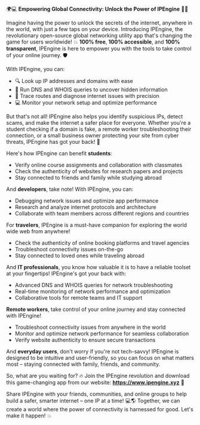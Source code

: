 🌍💻 **Empowering Global Connectivity: Unlock the Power of IPEngine** 📡🔥

Imagine having the power to unlock the secrets of the internet, anywhere in the world, with just a few taps on your device. Introducing IPEngine, the revolutionary open-source global networking utility app that's changing the game for users worldwide! 💥 **100% free**, **100% accessible**, and **100% transparent**, IPEngine is here to empower you with the tools to take control of your online journey. 🛡️

With IPEngine, you can:

* 🔍 Look up IP addresses and domains with ease
* 🔑 Run DNS and WHOIS queries to uncover hidden information
* 📍 Trace routes and diagnose internet issues with precision
* 💻 Monitor your network setup and optimize performance

But that's not all! IPEngine also helps you identify suspicious IPs, detect scams, and make the internet a safer place for everyone. Whether you're a student checking if a domain is fake, a remote worker troubleshooting their connection, or a small business owner protecting your site from cyber threats, IPEngine has got your back! 💪

Here's how IPEngine can benefit **students**:

* Verify online course assignments and collaboration with classmates
* Check the authenticity of websites for research papers and projects
* Stay connected to friends and family while studying abroad

And **developers**, take note! With IPEngine, you can:

* Debugging network issues and optimize app performance
* Research and analyze internet protocols and architecture
* Collaborate with team members across different regions and countries

For **travelers**, IPEngine is a must-have companion for exploring the world wide web from anywhere!

* Check the authenticity of online booking platforms and travel agencies
* Troubleshoot connectivity issues on-the-go
* Stay connected to loved ones while traveling abroad

And **IT professionals**, you know how valuable it is to have a reliable toolset at your fingertips! IPEngine's got your back with:

* Advanced DNS and WHOIS queries for network troubleshooting
* Real-time monitoring of network performance and optimization
* Collaborative tools for remote teams and IT support

**Remote workers**, take control of your online journey and stay connected with IPEngine!

* Troubleshoot connectivity issues from anywhere in the world
* Monitor and optimize network performance for seamless collaboration
* Verify website authenticity to ensure secure transactions

And **everyday users**, don't worry if you're not tech-savvy! IPEngine is designed to be intuitive and user-friendly, so you can focus on what matters most – staying connected with family, friends, and community.

So, what are you waiting for? 🔥 Join the IPEngine revolution and download this game-changing app from our website: **https://www.ipengine.xyz** 📡

Share IPEngine with your friends, communities, and online groups to help build a safer, smarter internet – one IP at a time! 💻🌎 Together, we can create a world where the power of connectivity is harnessed for good. Let's make it happen! 💥